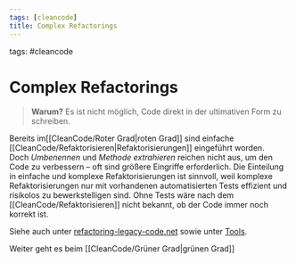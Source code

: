 ```yaml
---
tags: [cleancode]
title: Complex Refactorings
---
```

tags: #cleancode 

# Complex Refactorings

>**Warum?**
>Es ist nicht möglich, Code direkt in der ultimativen Form zu schreiben.

Bereits im[[CleanCode/Roter Grad|roten Grad]] sind einfache [[CleanCode/Refaktorisieren|Refaktorisierungen]] eingeführt worden. Doch _Umbenennen_ und _Methode extrahieren_ reichen nicht aus, um den Code zu verbessern – oft sind größere Eingriffe erforderlich. Die Einteilung in einfache und komplexe Refaktorisierungen ist sinnvoll, weil komplexe Refaktorisierungen nur mit vorhandenen automatisierten Tests effizient und risikolos zu bewerkstelligen sind. Ohne Tests wäre nach dem [[CleanCode/Refaktorisieren]] nicht bekannt, ob der Code immer noch korrekt ist.

Siehe auch unter [refactoring-legacy-code.net](http://refactoring-legacy-code.net/category/komplexe-refactorings/) sowie unter [Tools](https://clean-code-developer.de/weitere-infos/werkzeuge/).

Weiter geht es beim [[CleanCode/Grüner Grad|grünen Grad]]